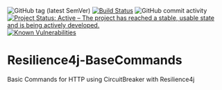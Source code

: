 ![GitHub tag (latest SemVer)](https://img.shields.io/github/v/tag/Cantara/Resilience4j-BaseCommands) [![Build Status](https://jenkins.entraos.io/buildStatus/icon?job=Resilience4j-BaseCommands)](https://jenkins.entraos.io/view/Build%20Monitor/job/Resilience4j-BaseCommands/) ![GitHub commit activity](https://img.shields.io/github/commit-activity/m/Cantara/esilience4j-BaseCommands/?foo=bar) [![Project Status: Active – The project has reached a stable, usable state and is being actively developed.](http://www.repostatus.org/badges/latest/active.svg)](http://www.repostatus.org/#active) [![Known Vulnerabilities](https://snyk.io/test/github/Cantara/Resilience4j-BaseCommands/badge.svg)](https://snyk.io/test/github/Cantara/Resilience4j-BaseCommands)

 

# Resilience4j-BaseCommands
Basic Commands for HTTP using CircuitBreaker with Resilience4j

 
